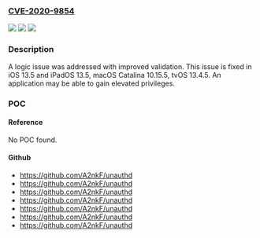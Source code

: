 ### [CVE-2020-9854](https://cve.mitre.org/cgi-bin/cvename.cgi?name=CVE-2020-9854)
![](https://img.shields.io/static/v1?label=Product&message=tvOS&color=blue)
![](https://img.shields.io/static/v1?label=Version&message=%3C%20tvOS%2013.4.5%20&color=brighgreen)
![](https://img.shields.io/static/v1?label=Vulnerability&message=An%20application%20may%20be%20able%20to%20gain%20elevated%20privileges&color=brighgreen)

### Description

A logic issue was addressed with improved validation. This issue is fixed in iOS 13.5 and iPadOS 13.5, macOS Catalina 10.15.5, tvOS 13.4.5. An application may be able to gain elevated privileges.

### POC

#### Reference
No POC found.

#### Github
- https://github.com/A2nkF/unauthd
- https://github.com/A2nkF/unauthd
- https://github.com/A2nkF/unauthd
- https://github.com/A2nkF/unauthd
- https://github.com/A2nkF/unauthd
- https://github.com/A2nkF/unauthd
- https://github.com/A2nkF/unauthd

